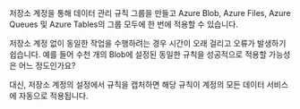 저장소 계정을 통해 데이터 관리 규칙 그룹을 만들고 Azure Blob, Azure Files, Azure Queues 및 Azure Tables의 그룹 모두에 한 번에 적용할 수 있습니다. 

저장소 계정 없이 동일한 작업을 수행하려는 경우 시간이 오래 걸리고 오류가 발생하기 쉽습니다. 예를 들어 수천 개의 Blob에 설정된 동일한 규칙을 성공적으로 적용할 가능성은 어느 정도인가요?

대신, 저장소 계정의 설정에서 규칙을 캡처하면 해당 규칙이 계정의 모든 데이터 서비스에 자동으로 적용됩니다.